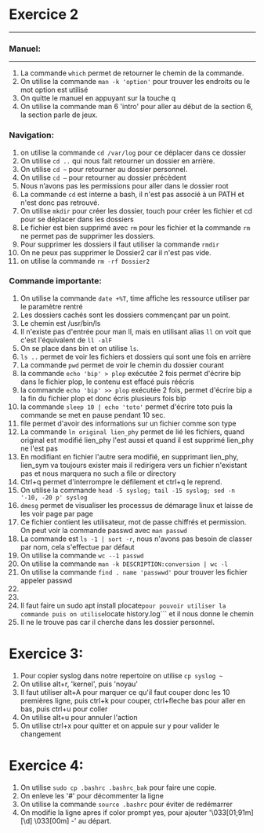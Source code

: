 # Exercice 2
---
### Manuel:
---
1. La commande ```which``` permet de retourner le chemin de la commande.
2. On utilise la commande ```man -k 'option'``` pour trouver les endroits ou le mot option est utilisé
3. On quitte le manuel en appuyant sur la touche q
4. On utilise la commande man 6 'intro' pour aller au début de la section 6, la section parle de jeux.

### Navigation:
1. on utilise la commande ```cd /var/log``` pour ce déplacer dans ce dossier
2. On utilise ```cd ..``` qui nous fait retourner un dossier en arrière.
3. On utilise ```cd ~``` pour retourner au dossier personnel.
4. On utilise ```cd –``` pour retourner au dossier précèdent
5. Nous n’avons pas les permissions pour aller dans le dossier root
6. La commande ```cd``` est interne a bash, il n'est pas associé à un PATH et n'est donc pas retrouvé.
7. On utilise ```mkdir``` pour créer les dossier, touch pour créer les fichier et cd pour se déplacer dans les dossiers
8. Le fichier est bien supprimé avec ```rm``` pour les fichier et la commande ```rm``` ne permet pas de supprimer les dossiers.
9. Pour supprimer les dossiers il faut utiliser la commande ```rmdir```
10. On ne peux pas supprimer le Dossier2 car il n'est pas vide.
11. on utilise la commande ```rm -rf Dossier2```

### Commande importante:
1. On utilise la commande ```date +%T```, time affiche les ressource utiliser par le paramètre rentré
2. Les dossiers cachés sont les dossiers commençant par un point.
3. Le chemin est /usr/bin/ls
4. Il n'existe pas d'entrée pour man ll, mais en utilisant alias ```ll``` on voit que c'est l'équivalent de ```ll -alF```
5. On se place dans bin et on utilise ```ls```.
6. ```ls ..``` permet de voir les fichiers et dossiers qui sont une fois en arrière
7. La commande ```pwd``` permet de voir le chemin du dossier courant
8. la commande ```echo 'bip' > plop``` exécutée 2 fois permet d'écrire bip dans le fichier plop, le contenu est effacé puis réécris
9. la commande ```echo 'bip' >> plop``` exécutée 2 fois, permet d'écrire bip a la fin du fichier plop et donc écris plusieurs fois bip
10. la commande ```sleep 10 | echo 'toto'``` permet d'écrire toto puis la commande se met en pause pendant 10 sec.
11. file permet d'avoir des informations sur un fichier comme son type
12. La commande ```ln original lien_phy``` permet de lié les fichiers, quand original est modifié lien_phy l'est aussi et quand il est supprimé lien_phy ne l'est pas
13. En modifiant en fichier l'autre sera modifié, en supprimant lien_phy, lien_sym va toujours exister mais il redirigera vers un fichier n'existant pas et nous marquera no such a file or directory
14. Ctrl+q permet d'interrompre le défilement et ctrl+q le reprend.
15. On utilise la commande ```head -5 syslog; tail -15 syslog; sed -n '-10, -20 p' syslog```
16. ```dmesg``` permet de visualiser les processus de démarage linux et laisse de les voir page par page
17. Ce fichier contient les utilisateur, mot de passe chiffrés et permission. On peut voir la commande passwd avec ```man passwd```
18. La commande est ```ls -1 | sort -r```, nous n'avons pas besoin de classer par nom, cela s'effectue par défaut
19. On utilise la commande ```wc --1 passwd```
20. On utilise la commande ```man -k DESCRIPTION:conversion | wc -l```
21. On utilise la commande ```find . name 'passwwd'``` pour trouver les fichier appeler passwd
22.
23.
24. Il faut faire un sudo apt install plocate``` pour pouvoir utiliser la commande puis on utilise ```locate history.log``` et il nous donne le chemin
25. Il ne le trouve pas car il cherche dans les dossier personnel.

# Exercice 3:
1. Pour copier syslog dans notre repertoire on utilise ```cp syslog ~```
2. On utilise alt+r, 'kernel', puis 'noyau'
3. Il faut utiliser alt+A pour marquer ce qu'il faut couper donc les 10 premières ligne, puis ctrl+k pour couper, ctrl+fleche bas pour aller en bas, puis ctrl+u pour coller
4. On utilise alt+u pour annuler l'action
5. On utilise ctrl+x pour quitter et on appuie sur y pour valider le changement

# Exercice 4:

1. On utilise ```sudo cp .bashrc .bashrc_bak``` pour faire une copie.
2. On enleve les '#' pour décommenter la ligne
3. On utilise la commande ```source .bashrc``` pour éviter de redémarrer
4. On modifie la ligne apres if color prompt yes, pour ajouter '\033[01;91m\] [\d] \033[00m\] -' au départ.
